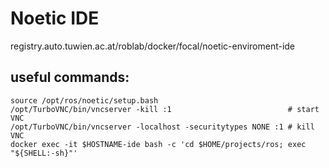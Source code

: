 # Noetic IDE
registry.auto.tuwien.ac.at/roblab/docker/focal/noetic-enviroment-ide

## useful commands:
```
source /opt/ros/noetic/setup.bash
/opt/TurboVNC/bin/vncserver -kill :1                          # start VNC
/opt/TurboVNC/bin/vncserver -localhost -securitytypes NONE :1 # kill VNC
docker exec -it $HOSTNAME-ide bash -c 'cd $HOME/projects/ros; exec "${SHELL:-sh}"'
```
